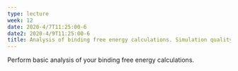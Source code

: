 ```yaml
---
type: lecture
week: 12
date: 2020-4/7T11:25:00-6
date2: 2020-4/9T11:25:00-6
title: Analysis of binding free energy calculations. Simulation quality metrics. Pose prediction. 
---
```

Perform basic analysis of your binding free energy calculations.